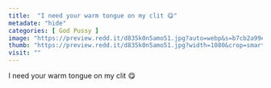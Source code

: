 ```yaml
---
title:  "I need your warm tongue on my clit 😋"
metadate: "hide"
categories: [ God Pussy ]
image: "https://preview.redd.it/d835k0n5amo51.jpg?auto=webp&s=b7cb2a99e459e7676ed5ac168bdc920c6d30d7e5"
thumb: "https://preview.redd.it/d835k0n5amo51.jpg?width=1080&crop=smart&auto=webp&s=3d9c523d660efa9b5e4240dc2df76a9437bcb76b"
visit: ""
---
```

I need your warm tongue on my clit 😋

